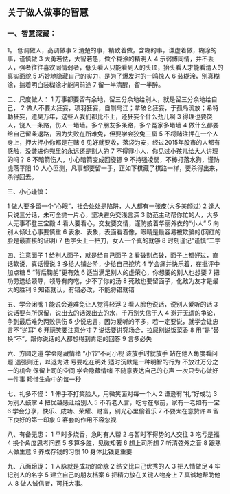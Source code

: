 ## 关于做人做事的智慧

### 一、智慧深藏：
1。  低调做人，高调做事
2 清楚的事，精致着做，含糊的事，谦虚着做，糊涂的事，谨慎做
3 大勇若怯，大智若愚，做个糊涂的精明人
4 示弱博同情，并不丢人，强者往往喜欢同情弱者，低头看人只能看到人的头顶，抬头看人才能看清人的真实面貌
5 巧妙地隐藏自己的实力，是为了爆发时的一鸣惊人
6 装糊涂，别真糊涂，揣着明白装糊涂才能问前途
7 留一半清醒，留一半醉。

二、尺度做人：
1 万事都要留有余地，留三分余地给别人，就是留三分余地给自己，
2 做人不要太狂妄，项羽狂妄，自刎乌江；拿破仑狂妄，于孤岛流放；希特勒狂妄，遗臭万年，这些人我们都比不上，还狂妄个什么劲儿啊
3 得理也要饶人，饶人一条路，伤人一堵墙。多个朋友多条路，多个冤家多堵墙
4 做什么都要给自己留条退路，因为失败在所难免，但要学会狡兔三窟
5 不将赌注押在一个人身上，押大押小你都是在赌
6 见好就要收，落袋为安，经过2015年股市的人都有感触，没装进你兜里的永远还是别人的
7 不得罪小人，你见过小孩儿给大人讲理的吗？
8 不暗箭伤人，小心暗箭变成回旋镖
9 不持强凌弱，不棒打落水狗，谨防虎落平阳
10 人心叵测，凡事都要留一手，正如下棋藏了棋路一样，要杀得出来，杀得回去。

三、小心谨慎：

1 做人要多留一个“心眼”，社会处处是陷阱，人人都有一张皮(大多美颜过)
2 逢人只说三分话，未可全抛一片心，坚决避免交浅言深
3 防范主动帮你忙的人，大多人无事不登三宝殿
4 看人要看心，交友要交情，谨防披着华丽外衣的“小人”
5 向别人倾吐心事要慎重
6 表象、表象，表面看着像，眼睛是最容易被欺骗的(网红的脸是最直接的证明)
7 色字头上一把刀，女人一个真的就够
8 时刻谨记“谨慎”二字

四、注意面子
1 给别人面子，就是给自己面子
2 看破别点破，面子上都好过，直话软说，真话慢说
3 多给人铺台阶，少给自己挖坑
4 学会痛并快乐着，在批评中加点糖
5 “背后鞠躬”更有效
6 适当满足别人的虚荣心，你想要的别人也想要
7 把功劳送给领导，领导有肉吃，少不了你的汤
8 死敌也要留面子，化敌为友才是最大的胜利
9 知错就认，有错必改，不能将错就错

五、学会闭嘴
1 能说会道难免让人觉得轻浮
2 看人脸色说话，说别人爱听的话
3 说话要有所保留，说出去的话泼出去的水，千万别失信于人
4 避开无谓的争论，争到最后难免两败俱伤
5 少说忠言，因为爱听的不多，若一定要说，就学会让忠言不“逆耳”
6 开玩笑要注意分寸
7 说话要讲究场合，拉屎别说饭菜香
8 用“是”替换“不”，跟你说话的人都想得到肯定的回答
9 言多必失

六、方圆之道
学会隐藏情绪
“小节”不可小视
该放手时就放手
站在他人角度看问题
遇强则迂，以退为进
亏要吃在明处
适时沉默是一种明智的行为
不放过万分之一的机会
保留上司的空间
学会隐藏情绪
不随意表达自己的心声
一次只专心做好一件事
珍惜生命中的每一秒

七、礼多不怪：
1 伸手不打笑脸人，用微笑面对每一个人
2 谦逊有“礼”好成功
3 为别人鼓掌
4 把优越感让给别人
5 不听老人言，吃亏在眼前，家有一老如有一宝
6 学会分享，快乐、成功、荣耀、财富，别光心里偷着乐
7 不要太在意赞许
8 留下良好的第一印象
9 客套的作用不容忽视

八、有备无患：
1 平时多烧香，急时有人帮
2 与暂时不得势的人交往
3 吃亏是福
4 换个角度思考问题
5 多算多胜，见微知著
6 想上司所想
7 听清弦外之音
8 跟熟人做生意
9 养成存钱的习惯
10 身体比钱更重要

九、八面玲珑：
1 人脉就是成功的命脉
2 结交比自己优秀的人
3 把人情做足
4 牢记别人的名字
5 建立自己的朋友档案
6 把精力放在关键人物身上
7 真诚地帮助他人
8 做人诚信者，可托大事。
<!--stackedit_data:
eyJoaXN0b3J5IjpbLTgwMzAxNzBdfQ==
-->
